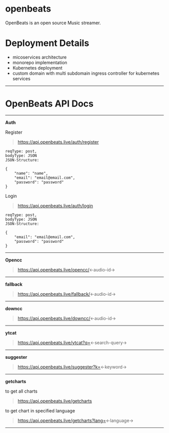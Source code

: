 # openbeats

OpenBeats is an open source Music streamer.

# Deployment Details
- micoservices architecture
- monorepo implementation
- Kubernetes deployment
- custom domain with multi subdomain ingress controller for kubernetes services

---

# OpenBeats API Docs

---
**Auth**

Register
>https://api.openbeats.live/auth/register

```
reqType: post,
bodyType: JSON
JSON-Structure:

{
    "name": "name",
    "email": "email@email.com",
    "password": "password" 
}

```
Login
>https://api.openbeats.live/auth/login

```
reqType: post,
bodyType: JSON
JSON-Structure:

{
    "email": "email@email.com",
    "password": "password" 
}

```

---

**Opencc**

> https://api.openbeats.live/opencc/<-audio-id->

---

**fallback**

> https://api.openbeats.live/fallback/<-audio-id->

---

**downcc**

> https://api.openbeats.live/downcc/<-audio-id->

---

**ytcat**

> https://api.openbeats.live/ytcat?q=<-search-query->

---

**suggester**

> https://api.openbeats.live/suggester?k=<-keyword->

---

**getcharts**

to get all charts

> https://api.openbeats.live/getcharts

to get chart in specified language

> https://api.openbeats.live/getcharts?lang=<-language->

---
